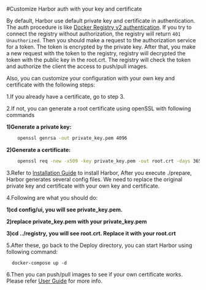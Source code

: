 #Customize Harbor auth with your key and certificate

By default, Harbor use default private key and certificate in authentication. The auth procedure is like [Docker Registry v2 authentication](https://github.com/docker/distribution/blob/master/docs/spec/auth/token.md). If you try to connect the registry without authorization, the registry will return `401 Unauthorized`. Then you should make a request to the authorization service for a token. The token is encrypted by the private key. After that, you make a new request with the token to the registry, registry will decrypted the token with the public key in the root.crt. The registry will check the token and authorize the client the access to push/pull images.

Also, you can customize your configuration with your own key and certificate with the following steps:

1.If you already have a certificate, go to step 3.

2.If not, you can generate a root certificate using openSSL with following commands
  
**1)Generate a private key:**


```sh
    openssl genrsa -out private_key.pem 4096    
```
   
**2)Generate a certificate:**

```sh
    openssl req -new -x509 -key private_key.pem -out root.crt -days 3650
```    
   
3.Refer to [Installation Guide](https://github.com/vmware/harbor/blob/master/docs/installation_guide.md) to install Harbor, After you execute ./prepare, Harbor generates several config files. We need to replace the original private key and certificate with your own key and certificate.

4.Following are what you should do:
 
**1)cd config/ui, you will see private_key.pem.**
    
**2)replace private_key.pem with your private_key.pem**
    
**3)cd ../registry, you will see root.crt. Replace it with your root.crt**
 

5.After these, go back to the Deploy directory, you can start Harbor using following command:
```
  docker-compose up -d
```

6.Then you can push/pull images to see if your own certificate works. Please refer [User Guide](https://github.com/vmware/harbor/blob/master/docs/user_guide.md) for more info.


